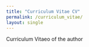 ```yaml
---
title: "Curriculum Vitae CV"
permalink: /curriculum_vitae/
layout: single
---
```



Curriculum Vitaeo of the author 